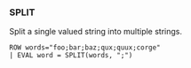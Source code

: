 <!--
This is generated by ESQL’s AbstractFunctionTestCase. Do no edit it. See ../README.md for how to regenerate it.
-->

### SPLIT
Split a single valued string into multiple strings.

```esql
ROW words="foo;bar;baz;qux;quux;corge"
| EVAL word = SPLIT(words, ";")
```
